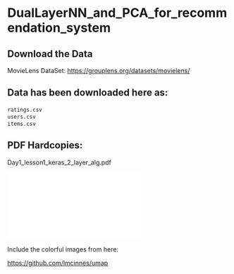 # DualLayerNN_and_PCA_for_recommendation_system


## Download the Data

MovieLens DataSet:  https://grouplens.org/datasets/movielens/

## Data has been downloaded here as:

    ratings.csv
    users.csv
    items.csv

## PDF Hardcopies:

Day1_lesson1_keras_2_layer_alg.pdf

![Alt text](./Day1_lesson1_keras_2_layer_alg.pdf "")




Include the colorful images from here:

https://github.com/lmcinnes/umap

